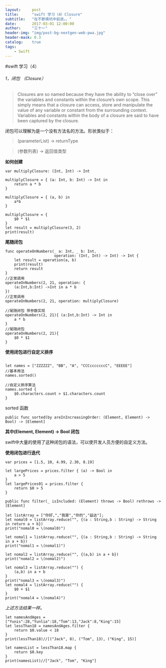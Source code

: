 ```yaml
---
layout:     post
title:      "swift 学习（4）Closure"
subtitle:   "在不断填坑中前进。。"
date:       2017-03-01 12:00:00
author:     "三十一"
header-img: "img/post-bg-nextgen-web-pwa.jpg"
header-mask: 0.3
catalog:    true
tags:
    - Swift
---
```

#swift 学习（4）

###### 1，闭包 （Closure）

> Closures are so named because they have the ability to “close over” the variables and constants within the closure’s own scope. This simply means that a closure can access, store and manipulate the value of any variable or constant from the surrounding context. Variables and constants within the body of a closure are said to have been captured by the closure.


闭包可以理解为是一个没有方法名的方法。形状类似于：

> (parameterList) -> returnType

> (参数列表) -> 返回值类型

**如何创建**

```
var multiplyClosure: (Int, Int) -> Int

multiplyClosure = { (a: Int, b: Int) -> Int in
    return a * b
}

multiplyClosure = { (a, b) in
    a*b
}

multiplyClosure = {
    $0 * $1
}
let result = multiplyClosure(3, 2)
print(result)

```

**尾随闭包**

```
func operateOnNumbers(_ a: Int, _ b: Int,
                      operation: (Int, Int) -> Int) -> Int {
    let result = operation(a, b)
    print(result)
    return result
}
//正常调用
operateOnNumbers(2, 21, operation: {
    (a:Int,b:Int) ->Int in a * b
})
//正常调用
operateOnNumbers(2, 21, operation: multiplyClosure)

//尾随闭包 带参数实现
operateOnNumbers(2, 21){ (a:Int,b:Int) -> Int in
    a * b
}
//尾随闭包
operateOnNumbers(2, 21){
    $0 * $1
}
```

**使用闭包进行自定义排序**


```

let names = ["ZZZZZZ", "BB", "A", "CCCcccccccC", "EEEEE"]
//基本用法
names.sorted()

//自定义排序算法
names.sorted {
    $0.characters.count > $1.characters.count
}
```

sorted 函数

 ```
 public func sorted(by areInIncreasingOrder: (Element, Element) -> Bool) -> [Element]
 ```


**其中(Element, Element) -> Bool 闭包**

swift中大量的使用了这种闭包的语法，可以使开发人员方便的自定义方法。


**使用闭包进行迭代**


```
var prices = [1.5, 10, 4.99, 2.30, 8.19]

let largePrices = prices.filter { (a) -> Bool in
    a > 5
}
let largePrices01 = prices.filter {
    return $0 > 5
}
```


```
public func filter(_ isIncluded: (Element) throws -> Bool) rethrows -> [Element]

```


```
let listArray = ["你好,","我是","你的","益达"];
let nomal0 = listArray.reduce("", {(a : String,b : String) -> String in return a + b})
print("nomal0 = \(nomal0)")

let nomal1 = listArray.reduce("", {(a : String,b : String) -> String in a + b})
print("nomal1 = \(nomal1)")

let nomal2 = listArray.reduce("", {(a,b) in a + b})
print("nomal2 = \(nomal2)")

let nomal3 = listArray.reduce("") {
    (a,b) in a + b
}
print("nomal3 = \(nomal3)")
let nomal4 = listArray.reduce("") {
    $0 + $1
}
print("nomal4 = \(nomal4)")
```

_上述方法结果一样。_

```
let namesAndAges = ["Yunis":28,"Yunlia":18,"Tom":13,"Jack":8,"King":15]
let lessThan18 = namesAndAges.filter {
    return $0.value < 18
}
print(lessThan18)//[("Jack", 8), ("Tom", 13), ("King", 15)]

let namesList = lessThan18.map {
    return $0.key
}
print(namesList)//["Jack", "Tom", "King"]
```


